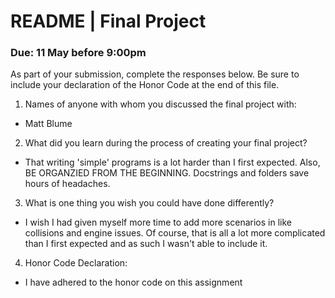 # README | Final Project
### Due: 11 May before 9:00pm

As part of your submission, complete the responses below. Be sure to include your declaration of the Honor Code at the end of this file.

1. Names of anyone with whom you discussed the final project with:
- Matt Blume

2. What did you learn during the process of creating your final project?
- That writing 'simple' programs is a lot harder than I first expected. Also, BE ORGANZIED FROM THE BEGINNING. Docstrings and folders save hours of headaches. 

3. What is one thing you wish you could have done differently?
- I wish I had given myself more time to add more scenarios in like collisions and engine issues. Of course, that is all a lot more complicated than I first expected and as such I wasn't able to include it. 

4. Honor Code Declaration:
- I have adhered to the honor code on this assignment 